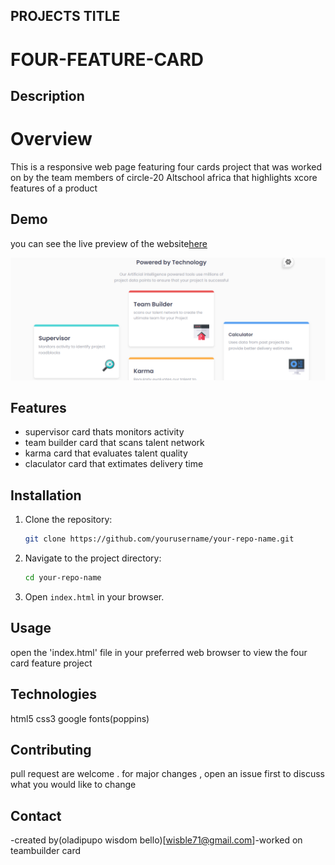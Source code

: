 ## PROJECTS TITLE

# FOUR-FEATURE-CARD

## Description

# Overview

This is a responsive web page featuring four cards project that was worked on by the team members of circle-20 Altschool africa that highlights xcore features of a product

## Demo

you can see the live preview of the website[here](https://cyan-proud-hide.glitch.me/main/)

![project screenshot](./assets/icons/circle-20%20first%20project.PNG)

## Features

<ul>
<li>supervisor card thats monitors activity</li>
<li>team builder card that scans talent network</li>
<li>karma card that evaluates talent quality</li>
<li>claculator card that extimates delivery time</li>
</ul>

## Installation

1. Clone the repository:
   ```bash
   git clone https://github.com/yourusername/your-repo-name.git
   ```
2. Navigate to the project directory:
   ```bash
   cd your-repo-name
   ```
3. Open `index.html` in your browser.

## Usage

open the 'index.html' file in your preferred web browser to view the four card feature project

## Technologies

html5
css3
google fonts(poppins)

## Contributing

pull request are welcome . for major changes , open an issue first to discuss what you would like to change

## Contact

<!-- other circle members should please include thier names and the part of the project thay worked on -->

-created by(oladipupo wisdom bello)[wisble71@gmail.com]-worked on teambuilder card
